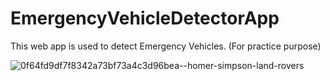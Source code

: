 # EmergencyVehicleDetectorApp
This web app is used to detect Emergency Vehicles. (For practice purpose) 

![0f64fd9df7f8342a73bf73a4c3d96bea--homer-simpson-land-rovers](https://user-images.githubusercontent.com/54808990/135754027-514b2ab7-e004-4e1c-a38c-cb7cea92dad5.jpg)

